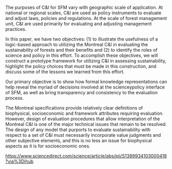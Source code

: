 The purposes of C&I for SFM vary with geographic scale of application. At national or regional scales, C&I are used as policy instruments to evaluate and adjust laws, policies and regulations. At the scale of forest management unit, C&I are used primarily for evaluating and adjusting management practices.

In this paper, we have two objectives: (1) to illustrate the usefulness of a logic-based approach to utilizing the Montreal C&I in evaluating the sustainability of forests and their benefits and (2) to identify the roles of science and policy in this effort. To accomplish these objectives, we will construct a prototype framework for utilizing C&I in assessing sustainability, highlight the policy choices that must be made in this construction, and discuss some of the lessons we learned from this effort.

Our primary objective is to show how formal knowledge representations can help reveal the myriad of decisions involved at the scienceypolicy interface of SFM, as well as bring transparency and consistency to the evaluation process.

The Montreal specifications provide relatively clear definitions of biophysical, socioeconomic and framework attributes requiring evaluation. However, design of evaluation procedures that allow interpretation of the Montreal C&I is one of the major technical issues that remain to be resolved. The design of any model that purports to evaluate sustainability with respect to a set of C&I must necessarily incorporate value judgments and other subjective elements, and this is no less an issue for biophysical aspects as it is for socioeconomic ones.

https://www.sciencedirect.com/science/article/abs/pii/S1389934103000418?via%3Dihub